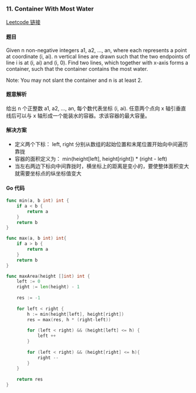 ### 11. Container With Most Water

[Leetcode 链接](https://leetcode.com/problems/container-with-most-water/description/) 
#### 题目

Given n non-negative integers a1, a2, ..., an, where each represents a point at coordinate (i, ai). n vertical lines are drawn such that the two endpoints of line i is at (i, ai) and (i, 0). Find two lines, which together with x-axis forms a container, such that the container contains the most water.

Note: You may not slant the container and n is at least 2.

#### 题意解析

给出 n 个正整数 a1, a2, ..., an, 每个数代表坐标 (i, ai). 任意两个点向 x 轴引垂直线后可以与 x 轴形成一个能装水的容器。求该容器的最大容量。

#### 解决方案
- 定义两个下标： left, right 分别从数组的起始位置和末尾位置开始向中间遍历靠拢
- 容器的面积定义为： min(height[left], height[right]) * (right - left)
- 当左右两边下标向中间靠拢时，横坐标上的距离是变小的，要使整体面积变大就需要坐标点的纵坐标值变大

#### Go 代码
``` go
func min(a, b int) int {
    if a < b {
        return a
    } 
    return b
}

func max(a, b int) int{
    if a > b {
        return a
    }
    return b
}

func maxArea(height []int) int {
    left := 0
    right := len(height) - 1
    
    res := -1
    
    for left < right {
        h := min(height[left], height[right])
        res = max(res, h * (right-left))
        
        for (left < right) && (height[left] <= h) {
            left ++
        }
        
        for (left < right) && (height[right] <= h){
            right --
        }
    }
    
    return res
}
```
